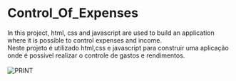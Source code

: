 # Control_Of_Expenses
In this project, html, css and javascript are used to build an application where it is possible to control expenses and income.<br>
Neste projeto é utilizado html,css e javascript para construir uma aplicação onde é possivel realizar o controle de gastos e rendimentos.<br><br>
![PRINT](https://user-images.githubusercontent.com/65626953/94352348-31e31180-003a-11eb-9bb9-5150ff561f53.png)

